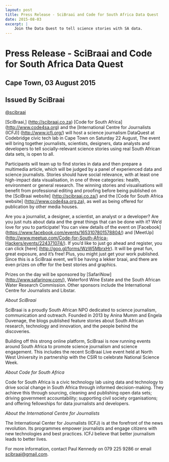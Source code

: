 ```yaml
---
layout: post
title: Press Release - SciBraai and Code for South Africa Data Quest 
date: 2015-08-03
excerpt: |
    Join the Data Quest to tell science stories with SA data.
---
```


# Press Release - SciBraai and Code for South Africa Data Quest

## Cape Town, 03 August 2015
## Issued By SciBraai
[@scibraai](https://twitter.com/scibraai)

[SciBraai,] (http://scibraai.co.za) [Code for South Africa] (http://www.code4sa.org) and the [International Centre for Journalists (ICFJ)] (http://www.icfj.org/)  will host a science journalism DataQuest at Codebridge civic tech lab in Cape Town on Saturday 22 August,  The event will bring together journalists, scientists, designers, data analysts and developers to tell socially-relevant science stories using real South African data sets, is open to all.

Participants will team up to find stories in data and then prepare a multimedia article, which will be judged by a panel of experienced data and science journalists. Stories should have social relevance, with at least one high-impact data visualisation, in one of three categories: health, environment or general research. The winning stories and visualisations will benefit from professional editing and proofing before being published on the [SciBraai website] (http://scibraai.co.za/) and the [Code for South Africa website] (http://www.code4sa.org.za), as well as being offered for publication by other media houses.

Are you a journalist, a designer, a scientist, an analyst  or a developer? Are you just nuts about data and the great things that can be done with it? We’d love for you to participate! You can view details of the event on [Facebook] (https://www.facebook.com/events/1653107801578804/) and [MeetUp] (http://www.meetup.com/Code-for-South-Africa-Hackers/events/224371074/). If you’d like to just go ahead and register, you can click [here] (http://goo.gl/forms/WzW5MbrxHr). It will be great fun, great exposure, and it’s free! Plus, you might just get your work published. Since this is a SciBraai event, we’ll be having a lekker braai, and there are even prizes on offer for the best stories and graphics.

Prizes on the day will be sponsored by [SafariNow] (http://www.safarinow.com/), Waterford Wine Estate and the South African Water Research Commission. Other sponsors include the International Centre for Journalists and Libstar.

*About SciBraai*

SciBraai is a proudly South African NPO dedicated to science journalism, communication and outreach. Founded in 2013 by Anina Mumm and Engela Duvenage, the blogs published feature stories about South African research, technology and innovation, and the people behind the discoveries.

Building off this strong online platform, SciBraai is now running events around South Africa to promote science journalism and science engagement. This includes the recent SciBraai Live event held at North West University in partnership with the CSIR to celebrate National Science Week.

*About Code for South Africa*

Code for South Africa is a civic technology lab using data and technology to drive social change in South Africa through informed decision-making. They achieve this through sourcing, cleaning and publishing open data sets; driving government accountability; supporting civil society organisations; and offering fellowships for data journalists and developers.

*About the International Centre for Journalists*

The International Center for Journalists (ICFJ) is at the forefront of the news revolution. Its programmes empower journalists and engage citizens with new technologies and best practices. ICFJ believe that better journalism leads to better lives.

For more information, contact Paul Kennedy on 079 225 9286 or email scibraai@gmail.com.


